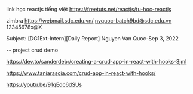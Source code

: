 link học reactjs tiếng việt
https://freetuts.net/reactjs/tu-hoc-reactjs

zimbra
https://webmail.sdc.edu.vn/
nvquoc-batch9bd@sdc.edu.vn
12345678x@X	

Subject: [DG1Ext-Intern][Daily Report] Nguyen Van Quoc-Sep 3, 2022

--
project crud demo

https://dev.to/sanderdebr/creating-a-crud-app-in-react-with-hooks-3jml

https://www.taniarascia.com/crud-app-in-react-with-hooks/

https://youtu.be/91qEdc6dSUs